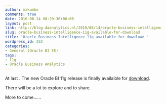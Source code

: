 ```yaml
---
author: makumbe
comments: true
date: 2010-08-14 08:20:30+00:00
layout: post
link: http://blog.daanalytics.nl/2010/08/14/oracle-business-intelligence-11g-available-for-download/
slug: oracle-business-intelligence-11g-available-for-download
title: 'Oracle Business Intelligence 11g available for download '
wordpress_id: 352
categories:
- General (Oracle BI EE)
tags:
- 11g
- Oracle Business Analytics
---
```


At last . The new Oracle BI 11g release is finally availaible for [download](http://www.oracle.com/technetwork/middleware/bi-enterprise-edition/downloads/bus-intelligence-11g-165436.html).

There will be a lot to explore and to share.

More to come......
